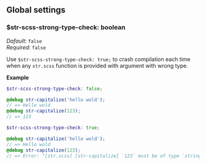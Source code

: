 ## Global settings

### $str-scss-strong-type-check: boolean

_Dafault_: `false`  
_Required_: `false`

Use `$str-scss-strong-type-check: true;` to crash compilation each time when any `str.scss` function is provided with argument with wrong type.

**Example**

```scss
$str-scss-strong-type-check: false;

@debug str-capitalize('hello wold');
// => Hello wold
@debug str-capitalize(123);
// => 123
```

```scss
$str-scss-strong-type-check: true;

@debug str-capitalize('hello wold');
// => Hello wold
@debug str-capitalize(123);
// => Error: "[str.scss] [str-capitalize] `123` must be of type `string`, got `number`."
```
